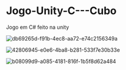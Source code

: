 # Jogo-Unity-C---Cubo

Jogo em C# feito na unity

![db69265d-f91b-4ec8-aa72-e74c2156349a](https://github.com/user-attachments/assets/d7ba650b-35cb-43fe-87a6-a51e8fb80b9f)

![42806945-e0e6-4ba8-b281-533f7e30b33e](https://github.com/user-attachments/assets/e9100a05-3566-4626-8bda-cad57ab342f6)

![b08099d9-a085-4181-816f-1b5f8d62a484](https://github.com/user-attachments/assets/92d6e3a2-69e9-4044-86e8-bee298bbc0c4)

